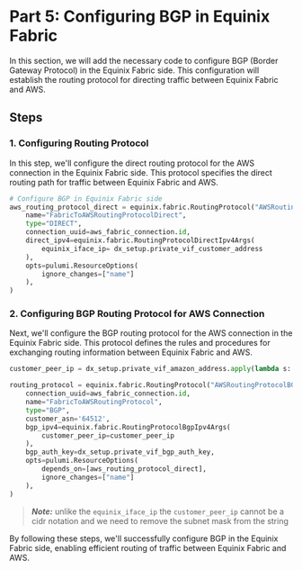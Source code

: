 <!-- See https://squidfunk.github.io/mkdocs-material/reference/ -->
# Part 5: Configuring BGP in Equinix Fabric

In this section, we will add the necessary code to configure BGP (Border Gateway Protocol) in the Equinix Fabric side. This configuration will establish the routing protocol for directing traffic between Equinix Fabric and AWS.

## Steps

### 1. Configuring Routing Protocol

In this step, we'll configure the direct routing protocol for the AWS connection in the Equinix Fabric side. This protocol specifies the direct routing path for traffic between Equinix Fabric and AWS.

```python
# Configure BGP in Equinix Fabric side
aws_routing_protocol_direct = equinix.fabric.RoutingProtocol("AWSRoutingProtocolDirect",
    name="FabricToAWSRoutingProtocolDirect",
    type="DIRECT",
    connection_uuid=aws_fabric_connection.id,
    direct_ipv4=equinix.fabric.RoutingProtocolDirectIpv4Args(
        equinix_iface_ip= dx_setup.private_vif_customer_address
    ),
    opts=pulumi.ResourceOptions(
        ignore_changes=["name"]
    ),
)
```

### 2. Configuring BGP Routing Protocol for AWS Connection

Next, we'll configure the BGP routing protocol for the AWS connection in the Equinix Fabric side. This protocol defines the rules and procedures for exchanging routing information between Equinix Fabric and AWS.


```python
customer_peer_ip = dx_setup.private_vif_amazon_address.apply(lambda s: s.split('/'))[0]

routing_protocol = equinix.fabric.RoutingProtocol("AWSRoutingProtocolBGP",
    connection_uuid=aws_fabric_connection.id,
    name="FabricToAWSRoutingProtocol",
    type="BGP",
    customer_asn='64512',
    bgp_ipv4=equinix.fabric.RoutingProtocolBgpIpv4Args(
        customer_peer_ip=customer_peer_ip
    ),
    bgp_auth_key=dx_setup.private_vif_bgp_auth_key,
    opts=pulumi.ResourceOptions(
        depends_on=[aws_routing_protocol_direct],
        ignore_changes=["name"]
    ),
)
```

> **_Note:_** unlike the `equinix_iface_ip` the `customer_peer_ip` cannot be a cidr notation and we need to remove the subnet mask from the string

By following these steps, we'll successfully configure BGP in the Equinix Fabric side, enabling efficient routing of traffic between Equinix Fabric and AWS.
